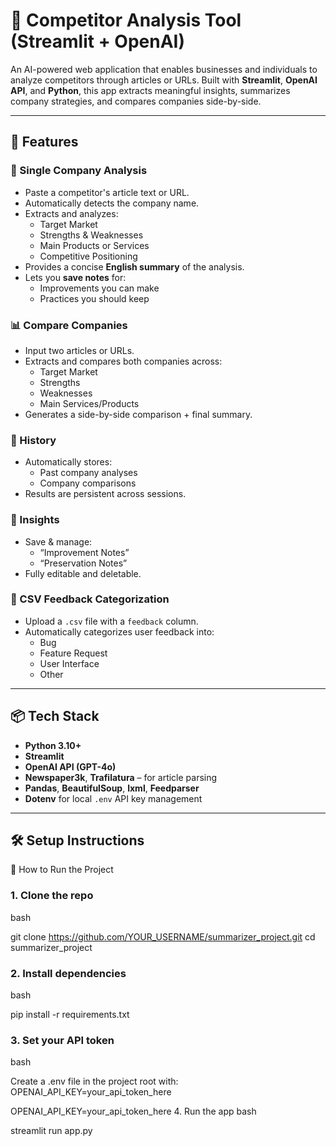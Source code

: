 # 🧠 Competitor Analysis Tool (Streamlit + OpenAI)

An AI-powered web application that enables businesses and individuals to analyze competitors through articles or URLs. Built with **Streamlit**, **OpenAI API**, and **Python**, this app extracts meaningful insights, summarizes company strategies, and compares companies side-by-side.

---

## 🚀 Features

### 🏢 Single Company Analysis
- Paste a competitor's article text or URL.
- Automatically detects the company name.
- Extracts and analyzes:
  - Target Market
  - Strengths & Weaknesses
  - Main Products or Services
  - Competitive Positioning
- Provides a concise **English summary** of the analysis.
- Lets you **save notes** for:
  - Improvements you can make
  - Practices you should keep

### 📊 Compare Companies
- Input two articles or URLs.
- Extracts and compares both companies across:
  - Target Market
  - Strengths
  - Weaknesses
  - Main Services/Products
- Generates a side-by-side comparison + final summary.

### 📜 History
- Automatically stores:
  - Past company analyses
  - Company comparisons
- Results are persistent across sessions.

### 🧠 Insights
- Save & manage:
  - “Improvement Notes”
  - “Preservation Notes”
- Fully editable and deletable.

### 💬 CSV Feedback Categorization
- Upload a `.csv` file with a `feedback` column.
- Automatically categorizes user feedback into:
  - Bug
  - Feature Request
  - User Interface
  - Other

---

## 📦 Tech Stack

- **Python 3.10+**
- **Streamlit**
- **OpenAI API (GPT-4o)**
- **Newspaper3k**, **Trafilatura** – for article parsing
- **Pandas**, **BeautifulSoup**, **lxml**, **Feedparser**
- **Dotenv** for local `.env` API key management

---

## 🛠 Setup Instructions

🚀 How to Run the Project
### 1. Clone the repo
bash

git clone https://github.com/YOUR_USERNAME/summarizer_project.git
cd summarizer_project

### 2. Install dependencies
bash

pip install -r requirements.txt

### 3. Set your API token
bash

Create a .env file in the project root with:
OPENAI_API_KEY=your_api_token_here

OPENAI_API_KEY=your_api_token_here
4. Run the app
bash

streamlit run app.py


